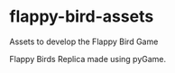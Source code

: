# flappy-bird-assets

Assets to develop the Flappy Bird Game

Flappy Birds Replica made using pyGame.
